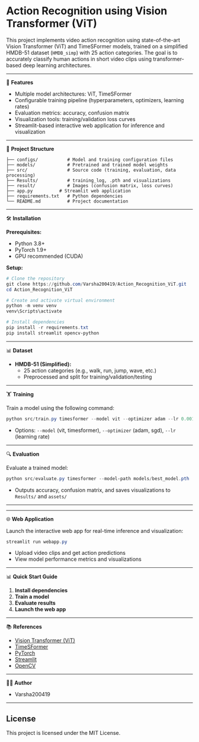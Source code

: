 # Action Recognition using Vision Transformer (ViT)

This project implements video action recognition using state-of-the-art Vision Transformer (ViT) and TimeSFormer models, trained on a simplified HMDB-51 dataset (`HMDB_simp`) with 25 action categories. The goal is to accurately classify human actions in short video clips using transformer-based deep learning architectures.

---

🚀 **Features**
- Multiple model architectures: ViT, TimeSFormer
- Configurable training pipeline (hyperparameters, optimizers, learning rates)
- Evaluation metrics: accuracy, confusion matrix
- Visualization tools: training/validation loss curves
- Streamlit-based interactive web application for inference and visualization

---

📁 **Project Structure**
```
├── configs/           # Model and training configuration files
├── models/            # Pretrained and trained model weights
├── src/               # Source code (training, evaluation, data processing)
├── Results/           # training_log, .pth and visualizations
├── result/            # Images (confusion matrix, loss curves)
├── app.py          # Streamlit web application
├── requirements.txt   # Python dependencies
└── README.md          # Project documentation
```

---

🛠️ **Installation**

**Prerequisites:**
- Python 3.8+
- PyTorch 1.9+
- GPU recommended (CUDA)

**Setup:**
```powershell
# Clone the repository
git clone https://github.com/Varsha200419/Action_Recognition_ViT.git
cd Action_Recognition_ViT

# Create and activate virtual environment
python -m venv venv
venv\Scripts\activate

# Install dependencies
pip install -r requirements.txt
pip install streamlit opencv-python
```

---

📊 **Dataset**

- **HMDB-51 (Simplified):**
	- 25 action categories (e.g., walk, run, jump, wave, etc.)
	- Preprocessed and split for training/validation/testing

---

🏋️ **Training**

Train a model using the following command:
```powershell
python src/train.py timesformer --model vit --optimizer adam --lr 0.001
```
- Options: `--model` (vit, timesformer), `--optimizer` (adam, sgd), `--lr` (learning rate)

---

🔍 **Evaluation**

Evaluate a trained model:
```powershell
python src/evaluate.py timesformer --model-path models/best_model.pth
```
- Outputs accuracy, confusion matrix, and saves visualizations to `Results/` and `assets/`

---



---

🌐 **Web Application**

Launch the interactive web app for real-time inference and visualization:
```powershell
streamlit run webapp.py
```
- Upload video clips and get action predictions
- View model performance metrics and visualizations

---

📊 **Quick Start Guide**
1. **Install dependencies**
2. **Train a model**
3. **Evaluate results**
4. **Launch the web app**

---

📚 **References**
- [Vision Transformer (ViT)](https://arxiv.org/abs/2010.11929)
- [TimeSFormer](https://arxiv.org/abs/2102.05095)
- [PyTorch](https://pytorch.org/)
- [Streamlit](https://streamlit.io/)
- [OpenCV](https://opencv.org/)

---

👨‍💻 **Author**
- Varsha200419

---

## License

This project is licensed under the MIT License.
